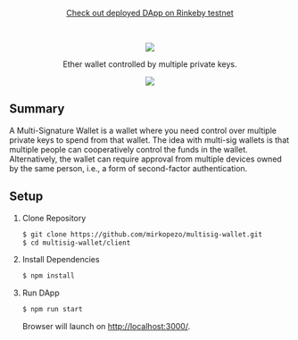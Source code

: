 <p align="center">
  <a href="https://multisig-wallet.netlify.app/">Check out deployed DApp on Rinkeby testnet</a>
</p>
<br />
<p align="center">
  <img src="https://i.ibb.co/7G68Lt5/Multi-Signature-Wallet-1.png" />
</p>

<p align="center">
  Ether wallet controlled by multiple private keys.
</p>

<p align="center">
  <img src="https://i.ibb.co/r29dzZj/multisig-wallet-interface.jpg" />
</p>

## Summary
A Multi-Signature Wallet is a wallet where you need control over multiple private keys to spend from that wallet. The idea with multi-sig wallets is that multiple people can cooperatively control the funds in the wallet. Alternatively, the wallet can require approval from multiple devices owned by the same person, i.e., a form of second-factor authentication.

## Setup

1. Clone Repository

    ```sh
    $ git clone https://github.com/mirkopezo/multisig-wallet.git
    $ cd multisig-wallet/client
    ```

2. Install Dependencies

    ```sh
    $ npm install
    ```

3. Run DApp

    ```sh
    $ npm run start
    ```

    Browser will launch on [http://localhost:3000/](http://localhost:3000/).

